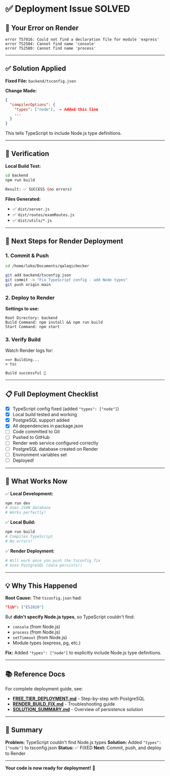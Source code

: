 # ✅ Deployment Issue SOLVED

## 🎯 Your Error on Render

```
error TS7016: Could not find a declaration file for module 'express'
error TS2584: Cannot find name 'console'
error TS2580: Cannot find name 'process'
```

---

## ✅ Solution Applied

**Fixed File:** `backend/tsconfig.json`

**Change Made:**
```json
{
  "compilerOptions": {
    "types": ["node"],  ← Added this line
    ...
  }
}
```

This tells TypeScript to include Node.js type definitions.

---

## 🧪 Verification

**Local Build Test:**
```bash
cd backend
npm run build

Result: ✅ SUCCESS (no errors)
```

**Files Generated:**
- ✅ `dist/server.js`
- ✅ `dist/routes/examRoutes.js`
- ✅ `dist/utils/*.js`

---

## 🚀 Next Steps for Render Deployment

### 1. Commit & Push

```bash
cd /home/loko/Documents/qalaqichecker

git add backend/tsconfig.json
git commit -m "Fix TypeScript config - add Node types"
git push origin main
```

### 2. Deploy to Render

**Settings to use:**
```
Root Directory: backend
Build Command: npm install && npm run build
Start Command: npm start
```

### 3. Verify Build

Watch Render logs for:
```
==> Building...
> tsc

Build successful 🎉
```

---

## 📋 Full Deployment Checklist

- [x] TypeScript config fixed (added `"types": ["node"]`)
- [x] Local build tested and working
- [x] PostgreSQL support added
- [x] All dependencies in package.json
- [ ] Code committed to Git
- [ ] Pushed to GitHub
- [ ] Render web service configured correctly
- [ ] PostgreSQL database created on Render
- [ ] Environment variables set
- [ ] Deployed!

---

## 🎉 What Works Now

✅ **Local Development:**
```bash
npm run dev
# Uses JSON database
# Works perfectly!
```

✅ **Local Build:**
```bash
npm run build
# Compiles TypeScript
# No errors!
```

✅ **Render Deployment:**
```bash
# Will work once you push the tsconfig fix
# Uses PostgreSQL (data persists!)
```

---

## 💡 Why This Happened

**Root Cause:**
The `tsconfig.json` had:
```json
"lib": ["ES2020"]
```

But **didn't specify Node.js types**, so TypeScript couldn't find:
- `console` (from Node.js)
- `process` (from Node.js)
- `setTimeout` (from Node.js)
- Module types (express, pg, etc.)

**Fix:**
Added `"types": ["node"]` to explicitly include Node.js type definitions.

---

## 📚 Reference Docs

For complete deployment guide, see:
- **[FREE_TIER_DEPLOYMENT.md](FREE_TIER_DEPLOYMENT.md)** - Step-by-step with PostgreSQL
- **[RENDER_BUILD_FIX.md](RENDER_BUILD_FIX.md)** - Troubleshooting guide
- **[SOLUTION_SUMMARY.md](SOLUTION_SUMMARY.md)** - Overview of persistence solution

---

## 🎯 Summary

**Problem:** TypeScript couldn't find Node.js types
**Solution:** Added `"types": ["node"]` to tsconfig.json
**Status:** ✅ FIXED
**Next:** Commit, push, and deploy to Render

---

**Your code is now ready for deployment!** 🚀
